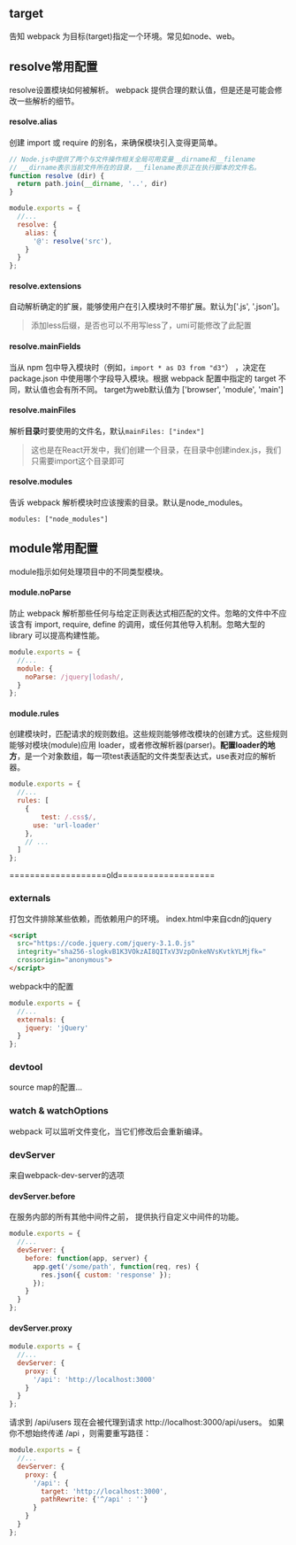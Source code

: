 

## target

告知 webpack 为目标(target)指定一个环境。常见如node、web。



## resolve常用配置

resolve设置模块如何被解析。 webpack 提供合理的默认值，但是还是可能会修改一些解析的细节。 

#### resolve.alias

创建 import 或 require 的别名，来确保模块引入变得更简单。

```js
// Node.js中提供了两个与文件操作相关全局可用变量__dirname和__filename
// __dirname表示当前文件所在的目录，__filename表示正在执行脚本的文件名。
function resolve (dir) {
  return path.join(__dirname, '..', dir)
}

module.exports = {
  //...
  resolve: {
    alias: {
      '@': resolve('src'),
    }
  }
};
```

#### resolve.extensions

自动解析确定的扩展，能够使用户在引入模块时不带扩展。默认为['.js', '.json']。

> 添加less后缀，是否也可以不用写less了，umi可能修改了此配置

#### resolve.mainFields

 当从 npm 包中导入模块时（例如，`import * as D3 from "d3"`） ，决定在 package.json 中使用哪个字段导入模块。根据 webpack 配置中指定的 target 不同，默认值也会有所不同。
target为web默认值为 ['browser', 'module', 'main']

#### resolve.mainFiles

解析**目录**时要使用的文件名，默认`mainFiles: ["index"]`

> 这也是在React开发中，我们创建一个目录，在目录中创建index.js，我们只需要import这个目录即可
>

#### resolve.modules

告诉 webpack 解析模块时应该搜索的目录。默认是node_modules。

```
modules: ["node_modules"]
```



## module常用配置

module指示如何处理项目中的不同类型模块。

#### module.noParse

防止 webpack 解析那些任何与给定正则表达式相匹配的文件。忽略的文件中不应该含有 import, require, define 的调用，或任何其他导入机制。忽略大型的 library 可以提高构建性能。

```js
module.exports = {
  //...
  module: {
    noParse: /jquery|lodash/,
  }
};
```

#### module.rules

创建模块时，匹配请求的规则数组。这些规则能够修改模块的创建方式。这些规则能够对模块(module)应用 loader，或者修改解析器(parser)。**配置loader的地方**，是一个对象数组，每一项test表适配的文件类型表达式，use表对应的解析器。

```js
module.exports = {
  //...
  rules: [
  	{
    	test: /.css$/,
      use: 'url-loader'
  	},
  	// ...
  ]
};
```




===================old===================

### externals

打包文件排除某些依赖，而依赖用户的环境。
index.html中来自cdn的jquery
```html
<script
  src="https://code.jquery.com/jquery-3.1.0.js"
  integrity="sha256-slogkvB1K3VOkzAI8QITxV3VzpOnkeNVsKvtkYLMjfk="
  crossorigin="anonymous">
</script>
```
webpack中的配置
```js
module.exports = {
  //...
  externals: {
    jquery: 'jQuery'
  }
};
```

### devtool
source map的配置...

### watch & watchOptions
webpack 可以监听文件变化，当它们修改后会重新编译。



### devServer

来自webpack-dev-server的选项

#### devServer.before
在服务内部的所有其他中间件之前， 提供执行自定义中间件的功能。
```js
module.exports = {
  //...
  devServer: {
    before: function(app, server) {
      app.get('/some/path', function(req, res) {
        res.json({ custom: 'response' });
      });
    }
  }
};
```
#### devServer.proxy
``` js
module.exports = {
  //...
  devServer: {
    proxy: {
      '/api': 'http://localhost:3000'
    }
  }
};
```
请求到 /api/users 现在会被代理到请求 http://localhost:3000/api/users。
如果你不想始终传递 /api ，则需要重写路径：

```js
module.exports = {
  //...
  devServer: {
    proxy: {
      '/api': {
        target: 'http://localhost:3000',
        pathRewrite: {'^/api' : ''}
      }
    }
  }
};
```

